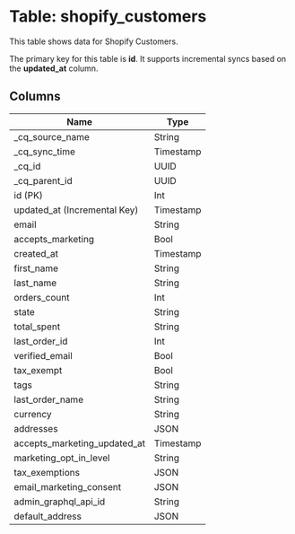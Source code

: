 # Table: shopify_customers

This table shows data for Shopify Customers.

The primary key for this table is **id**.
It supports incremental syncs based on the **updated_at** column.

## Columns

| Name          | Type          |
| ------------- | ------------- |
|_cq_source_name|String|
|_cq_sync_time|Timestamp|
|_cq_id|UUID|
|_cq_parent_id|UUID|
|id (PK)|Int|
|updated_at (Incremental Key)|Timestamp|
|email|String|
|accepts_marketing|Bool|
|created_at|Timestamp|
|first_name|String|
|last_name|String|
|orders_count|Int|
|state|String|
|total_spent|String|
|last_order_id|Int|
|verified_email|Bool|
|tax_exempt|Bool|
|tags|String|
|last_order_name|String|
|currency|String|
|addresses|JSON|
|accepts_marketing_updated_at|Timestamp|
|marketing_opt_in_level|String|
|tax_exemptions|JSON|
|email_marketing_consent|JSON|
|admin_graphql_api_id|String|
|default_address|JSON|